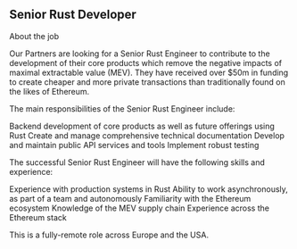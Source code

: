 ## Senior Rust Developer

About the job

Our Partners are looking for a Senior Rust Engineer to contribute to the development of their core products which remove the negative impacts of maximal extractable value (MEV). They have received over $50m in funding to create cheaper and more private transactions than traditionally found on the likes of Ethereum.


The main responsibilities of the Senior Rust Engineer include:

   Backend development of core products as well as future offerings using Rust
   Create and manage comprehensive technical documentation
   Develop and maintain public API services and tools
   Implement robust testing


The successful Senior Rust Engineer will have the following skills and experience:

   Experience with production systems in Rust
   Ability to work asynchronously, as part of a team and autonomously
   Familiarity with the Ethereum ecosystem
   Knowledge of the MEV supply chain
   Experience across the Ethereum stack


This is a fully-remote role across Europe and the USA.

